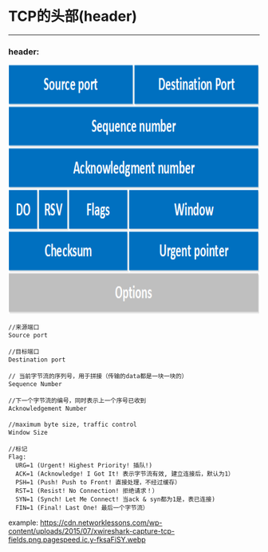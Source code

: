 # TCP的头部(header)
---


### header:
<p align="left">
  <img src="https://raw.githubusercontent.com/IDGAQ/Super_Cool_Notes/main/TCP%20header.png" width="900" height="500">
</p>

```
//来源端口
Source port

//目标端口
Destination port

// 当前字节流的序列号，用于拼接（传输的data都是一块一块的）
Sequence Number

//下一个字节流的编号，同时表示上一个序号已收到
Acknowledgement Number

//maximum byte size, traffic control
Window Size

//标记
Flag: 
  URG=1 (Urgent! Highest Priority! 插队!)
  ACK=1 (Acknowledge! I Got It! 表示字节流有效, 建立连接后，默认为1）
  PSH=1 (Push! Push to Front! 直接处理，不经过缓存）
  RST=1 (Resist! No Connection! 拒绝请求！）
  SYN=1 (Synch! Let Me Connect! 当ack & syn都为1是，表已连接)
  FIN=1 (Final! Last One! 最后一个字节流）
```

example: https://cdn.networklessons.com/wp-content/uploads/2015/07/xwireshark-capture-tcp-fields.png.pagespeed.ic.y-fksaFiSY.webp
